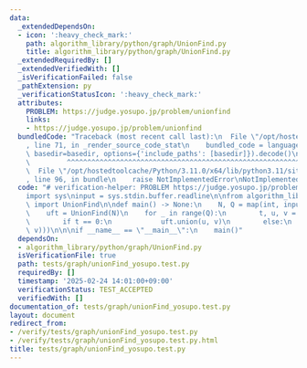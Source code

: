 ```yaml
---
data:
  _extendedDependsOn:
  - icon: ':heavy_check_mark:'
    path: algorithm_library/python/graph/UnionFind.py
    title: algorithm_library/python/graph/UnionFind.py
  _extendedRequiredBy: []
  _extendedVerifiedWith: []
  _isVerificationFailed: false
  _pathExtension: py
  _verificationStatusIcon: ':heavy_check_mark:'
  attributes:
    PROBLEM: https://judge.yosupo.jp/problem/unionfind
    links:
    - https://judge.yosupo.jp/problem/unionfind
  bundledCode: "Traceback (most recent call last):\n  File \"/opt/hostedtoolcache/Python/3.11.0/x64/lib/python3.11/site-packages/onlinejudge_verify/documentation/build.py\"\
    , line 71, in _render_source_code_stat\n    bundled_code = language.bundle(stat.path,\
    \ basedir=basedir, options={'include_paths': [basedir]}).decode()\n          \
    \         ^^^^^^^^^^^^^^^^^^^^^^^^^^^^^^^^^^^^^^^^^^^^^^^^^^^^^^^^^^^^^^^^^^^^^^^^^^^^^^^^^\n\
    \  File \"/opt/hostedtoolcache/Python/3.11.0/x64/lib/python3.11/site-packages/onlinejudge_verify/languages/python.py\"\
    , line 96, in bundle\n    raise NotImplementedError\nNotImplementedError\n"
  code: "# verification-helper: PROBLEM https://judge.yosupo.jp/problem/unionfind\n\
    import sys\ninput = sys.stdin.buffer.readline\n\nfrom algorithm_library.python.graph.UnionFind\
    \ import UnionFind\n\ndef main() -> None:\n    N, Q = map(int, input().split())\n\
    \    uft = UnionFind(N)\n    for _ in range(Q):\n        t, u, v = map(int, input().split())\n\
    \        if t == 0:\n            uft.union(u, v)\n        else:\n            print(int(uft.isSame(u,\
    \ v)))\n\n\nif __name__ == \"__main__\":\n    main()"
  dependsOn:
  - algorithm_library/python/graph/UnionFind.py
  isVerificationFile: true
  path: tests/graph/unionFind_yosupo.test.py
  requiredBy: []
  timestamp: '2025-02-24 14:01:00+09:00'
  verificationStatus: TEST_ACCEPTED
  verifiedWith: []
documentation_of: tests/graph/unionFind_yosupo.test.py
layout: document
redirect_from:
- /verify/tests/graph/unionFind_yosupo.test.py
- /verify/tests/graph/unionFind_yosupo.test.py.html
title: tests/graph/unionFind_yosupo.test.py
---
```

